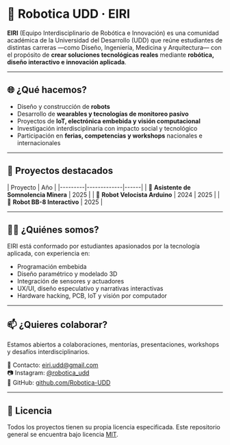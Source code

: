 # 🤖 Robotica UDD · EIRI

**EIRI** (Equipo Interdisciplinario de Robótica e Innovación) es una comunidad académica de la Universidad del Desarrollo (UDD) que reúne estudiantes de distintas carreras —como Diseño, Ingeniería, Medicina y Arquitectura— con el propósito de **crear soluciones tecnológicas reales** mediante **robótica, diseño interactivo e innovación aplicada**.

---

## 🌐 ¿Qué hacemos?

- Diseño y construcción de **robots**
- Desarrollo de **wearables y tecnologías de monitoreo pasivo**
- Proyectos de **IoT, electrónica embebida y visión computacional**
- Investigación interdisciplinaria con impacto social y tecnológico
- Participación en **ferias, competencias y workshops** nacionales e internacionales

---

## 🚀 Proyectos destacados

| Proyecto | Año |
|---------|-------------|------|
| 🧠 **Asistente de Somnolencia Minera** | 2025 |
| 🏁 **Robot Velocista Arduino** | 2024 | 2025 |
| 🔵 **Robot BB-8 Interactivo** | 2025 |

---

## 🧑‍💻 ¿Quiénes somos?

EIRI está conformado por estudiantes apasionados por la tecnología aplicada, con experiencia en:

- Programación embebida
- Diseño paramétrico y modelado 3D
- Integración de sensores y actuadores
- UX/UI, diseño especulativo y narrativas interactivas
- Hardware hacking, PCB, IoT y visión por computador

---

## 📫 ¿Quieres colaborar?

Estamos abiertos a colaboraciones, mentorías, presentaciones, workshops y desafíos interdisciplinarios.

📧 Contacto: eiri.udd@gmail.com  
📷 Instagram: [@robotica_udd](https://www.instagram.com/robotica_udd/)  
🔗 GitHub: [github.com/Robotica-UDD](https://github.com/Robotica-UDD)

---

## 📄 Licencia

Todos los proyectos tienen su propia licencia especificada. Este repositorio general se encuentra bajo licencia [MIT](LICENSE).
